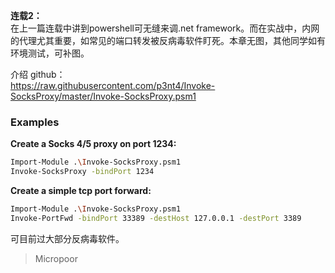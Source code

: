
**连载2：**  
在上一篇连载中讲到powershell可无缝来调.net framework。而在实战中，内网的代理尤其重要，如常见的端口转发被反病毒软件盯死。本章无图，其他同学如有环境测试，可补图。

介绍 github：  
https://raw.githubusercontent.com/p3nt4/Invoke-SocksProxy/master/Invoke-SocksProxy.psm1

### Examples

**Create a Socks 4/5 proxy on port 1234:**  
```bash 
Import-Module .\Invoke-SocksProxy.psm1 
Invoke-SocksProxy -bindPort 1234
```

**Create a simple tcp port forward:**  
```bash
Import-Module .\Invoke-SocksProxy.psm1
Invoke-PortFwd -bindPort 33389 -destHost 127.0.0.1 -destPort 3389
```
可目前过大部分反病毒软件。

>   Micropoor
